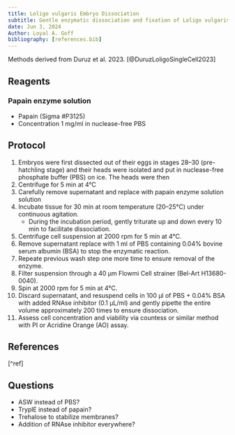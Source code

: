 ```yaml
---
title: Loligo vulgaris Embryo Dissociation
subtitle: Gentle enzymatic dissociation and fixation of Loligo vulgaris embryos (from Duruz et al. 2023)
date: Jun 3, 2024
Author: Loyal A. Goff
bibliography: [references.bib]
---
```


<link href="/styles.css" rel="stylesheet">

Methods derived from Duruz et al. 2023.
[@DuruzLoligoSingleCell2023]

## Reagents

### Papain enzyme solution

- Papain (Sigma #P3125)
- Concentration 1 mg/ml in nuclease-free PBS

## Protocol

1. Embryos were first dissected out of their eggs in stages 28–30 (pre-hatchling stage) and their heads were isolated and put in nuclease-free phosphate buffer (PBS) on ice. The heads were then
2. Centrifuge for 5 min at 4°C
3. Carefully remove supernatant and replace with papain enzyme solution
solution
1. Incubate tissue for 30 min at room temperature (20–25°C) under continuous agitation.
   - During the incubation period, gently triturate up and down every 10 min to facilitate dissociation.
1. Centrifuge cell suspension at 2000 rpm for 5 min at 4°C.
1. Remove supernatant replace with 1 ml of PBS containing 0.04% bovine serum albumin (BSA) to stop the enzymatic reaction.
1. Repeate previous wash step one more time to ensure removal of the enzyme.
1. Filter suspension through a 40 μm Flowmi Cell strainer (Bel-Art H13680-0040).
1. Spin at 2000 rpm for 5 min at 4°C.
1. Discard supernatant, and resuspend cells in 100 μl of
PBS + 0.04% BSA with added RNAse inhibitor (0.1 μL/ml) and gently
pipette the entire volume approximately 200 times to ensure dissociation.
1. Assess cell concentration and viability via countess or similar method with PI or Acridine Orange (AO) assay.

## References

[^ref]

## Questions

- ASW instead of PBS?
- TryplE instead of papain?
- Trehalose to stabilize membranes?
- Addition of RNAse inhibitor everywhere?
